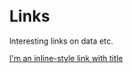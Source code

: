 # Links
Interesting links on data etc.

[I'm an inline-style link with title](https://www.google.com "Google's Homepage")
